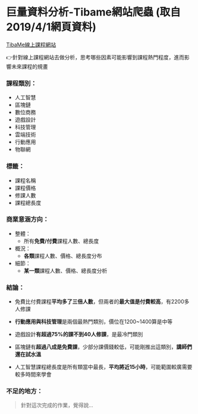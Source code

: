 # 巨量資料分析-Tibame網站爬蟲 (取自2019/4/1網頁資料)
[TibaMe線上課程網站](https://www.tibame.com/courselibrary)

:point_right:針對線上課程網站去做分析，思考哪些因素可能影響到課程熱門程度，進而影響未來課程的規畫

### 課程類別：
* 人工智慧
* 區塊鏈
* 數位商務
* 遊戲設計
* 科技管理
* 雲端技術
* 行動應用
* 物聯網

### 標籤：
* 課程名稱
* 課程價格
* 修課人數
* 課程總長度

### 商業意涵方向：
* 整體：
    * 所有**免費/付費**課程人數、總長度
* 概況：
    * **各類**課程人數、價格、總長度分布
* 細節：
    * **某一類**課程人數、價格、總長度分析

### 結論：
* 免費比付費課程**平均多了三倍人數**，但兩者的**最大值是付費較高**，有2200多人修課

* **行動應用與科技管理**是兩個最熱門類別，價位在1200~1400算是中等

* 遊戲設計**有超過75%的課不到40人修課**，是最冷門類別

* 區塊鏈有**超過八成是免費課**，少部分課價錢較低，可能剛推出這類別，**講師們還在試水溫**

* 人工智慧課程總長度是所有類當中最長，**平均將近15小時**，可能範圍較廣需要較多時間來學會

### 不足的地方：
>針對這次完成的作業，覺得說...


